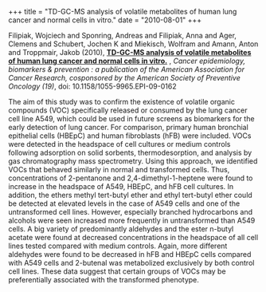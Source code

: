 +++
title = "TD-GC-MS analysis of volatile metabolites of human lung cancer and normal cells in vitro."
date = "2010-08-01"
+++

Filipiak, Wojciech and Sponring, Andreas and Filipiak, Anna and Ager, Clemens and Schubert, Jochen K and Miekisch, Wolfram and Amann, Anton and Troppmair, Jakob (2010), 
**[TD-GC-MS analysis of volatile metabolites of human lung cancer and normal cells in vitro.](http://www.ncbi.nlm.nih.gov/pubmed/20056637)** ,
*Cancer epidemiology, biomarkers \& prevention : a publication of the American Association for Cancer Research, cosponsored by the American Society of Preventive Oncology (19)*,
doi: 10.1158/1055-9965.EPI-09-0162

The aim of this study was to confirm the existence of volatile organic compounds (VOC) specifically released or consumed by the lung cancer cell line A549, which could be used in future screens as biomarkers for the early detection of lung cancer. For comparison, primary human bronchial epithelial cells (HBEpC) and human fibroblasts (hFB) were included. VOCs were detected in the headspace of cell cultures or medium controls following adsorption on solid sorbents, thermodesorption, and analysis by gas chromatography mass spectrometry. Using this approach, we identified VOCs that behaved similarly in normal and transformed cells. Thus, concentrations of 2-pentanone and 2,4-dimethyl-1-heptene were found to increase in the headspace of A549, HBEpC, and hFB cell cultures. In addition, the ethers methyl tert-butyl ether and ethyl tert-butyl ether could be detected at elevated levels in the case of A549 cells and one of the untransformed cell lines. However, especially branched hydrocarbons and alcohols were seen increased more frequently in untransformed than A549 cells. A big variety of predominantly aldehydes and the ester n-butyl acetate were found at decreased concentrations in the headspace of all cell lines tested compared with medium controls. Again, more different aldehydes were found to be decreased in hFB and HBEpC cells compared with A549 cells and 2-butenal was metabolized exclusively by both control cell lines. These data suggest that certain groups of VOCs may be preferentially associated with the transformed phenotype.
